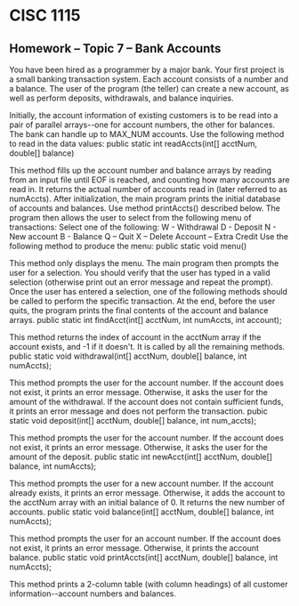 # CISC 1115
## Homework – Topic 7 – Bank Accounts

You have been hired as a programmer by a major bank. Your first project is a small banking transaction system. Each account
consists of a number and a balance. The user of the program (the teller) can create a new account, as well as perform deposits,
withdrawals, and balance inquiries.

Initially, the account information of existing customers is to be read into a pair of parallel arrays--one for account numbers, the
other for balances. The bank can handle up to MAX_NUM accounts. Use the following method to read in the data values:
public static int readAccts(int[] acctNum, double[] balance)

This method fills up the account number and balance arrays by reading from an input file until EOF is reached, and counting
how many accounts are read in. It returns the actual number of accounts read in (later referred to as numAccts).
After initialization, the main program prints the initial database of accounts and balances. Use method printAccts()
described below.
The program then allows the user to select from the following menu of transactions:
Select one of the following:
 W - Withdrawal
 D - Deposit
 N - New account
 B - Balance
 Q – Quit
 X – Delete Account – Extra Credit
Use the following method to produce the menu:
public static void menu()

This method only displays the menu. The main program then prompts the user for a selection. You should verify that the user
has typed in a valid selection (otherwise print out an error message and repeat the prompt).
Once the user has entered a selection, one of the following methods should be called to perform the specific transaction. At the
end, before the user quits, the program prints the final contents of the account and balance arrays.
public static int findAcct(int[] acctNum, int numAccts, int account);

This method returns the index of account in the acctNum array if the account exists, and -1 if it doesn't. It is called by all the
remaining methods.
public static void withdrawal(int[] acctNum, double[] balance, int numAccts);

This method prompts the user for the account number. If the account does not exist, it prints an error message. Otherwise, it asks
the user for the amount of the withdrawal. If the account does not contain sufficient funds, it prints an error message and does not
perform the transaction.
pubic static void deposit(int[] acctNum, double[] balance, int num_accts);

This method prompts the user for the account number. If the account does not exist, it prints an error message. Otherwise, it asks
the user for the amount of the deposit.
public static int newAcct(int[] acctNum, double[] balance, int numAccts);

This method prompts the user for a new account number. If the account already exists, it prints an error message. Otherwise, it
adds the account to the acctNum array with an initial balance of 0. It returns the new number of accounts.
public static void balance(int[] acctNum, double[] balance, int numAccts);

This method prompts the user for an account number. If the account does not exist, it prints an error message. Otherwise, it prints
the account balance.
 public static void printAccts(int[] acctNum, double[] balance, int numAccts);

This method prints a 2-column table (with column headings) of all customer information--account numbers and balances.
